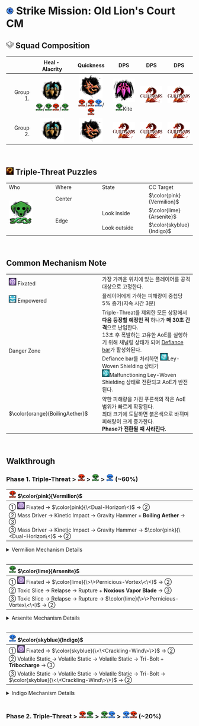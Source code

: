 # <img src="../_image/strike mission/20px-Strike_Mission_(map_icon).png" width="20" height="20" title="Strike Mission" alt=""></img> Strike Mission: Old Lion's Court CM

## <img src="../_image/squad/Commander_tag_(white).png" width="20" height="20" title="Squad Tag" alt=""></img> Squad Composition
|           | Heal・Alacrity | Quickness | DPS | DPS | DPS |
|----------:|:--------------:|:---------:|:---:|:---:|:---:|
|  Group 1. |<img src="../_image/profession/Mechanist_icon_(highres).png" width="64" height="64" title="Heal Alacrity Mechanist" alt=""></img><br><img src="../_image/strike mission/old lion's court/Arsenite.png" width="20" height="20" title="Arsenite" alt=""></img>/<img src="../_image/strike mission/old lion's court/Arsenite.png" width="20" height="20" title="Arsenite" alt=""></img><img src="../_image/strike mission/old lion's court/Vermilion.png" width="20" height="20" title="Vermilion" alt=""></img>/<img src="../_image/strike mission/old lion's court/Arsenite.png" width="20" height="20" title="Arsenite" alt=""></img>|<img src="../_image/profession/Herald_icon_(highres).png" width="64" height="64" title="Quickness Herald" alt=""></img><br><img src="../_image/strike mission/old lion's court/Vermilion.png" width="20" height="20" title="Vermilion" alt=""></img>/<img src="../_image/strike mission/old lion's court/Vermilion.png" width="20" height="20" title="Vermilion" alt=""></img><img src="../_image/strike mission/old lion's court/Indigo.png" width="20" height="20" title="Indigo" alt=""></img>/<img src="../_image/strike mission/old lion's court/Vermilion.png" width="20" height="20" title="Vermilion" alt=""></img>|<img src="../_image/profession/Virtuoso_icon_(highres).png" width="64" height="64" title="Virtuoso" alt=""></img><br><img src="../_image/strike mission/old lion's court/Arsenite.png" width="20" height="20" title="Arsenite" alt=""></img>Kite|<img src="../_image/general/GW2Logo_new.png" width="64" height="45" title="DPS" alt=""></img>|<img src="../_image/general/GW2Logo_new.png" width="64" height="45" title="DPS" alt=""></img>|
|  Group 2. |<img src="../_image/profession/Mechanist_icon_(highres).png" width="64" height="64" title="Heal Alacrity Mechanist" alt=""></img>|<img src="../_image/profession/Herald_icon_(highres).png" width="64" height="64" title="Quickness Herald" alt=""></img>|<img src="../_image/general/GW2Logo_new.png" width="64" height="45" title="DPS" alt=""></img>|<img src="../_image/general/GW2Logo_new.png" width="64" height="45" title="DPS" alt=""></img>|<img src="../_image/general/GW2Logo_new.png" width="64" height="45" title="DPS" alt=""></img>|

<br>

## <img src="../_image/general/Incredible_Reward.png" width="20" height="20" title="Triple-Threat Puzzles" alt=""></img> Triple-Threat Puzzles
<table style="width: 100%;">
	<tbody>
		<tr>
			<td style="width: 25.0000%;">Who
				<br>
			</td>
			<td style="width: 25.0000%;">Where
				<br>
			</td>
			<td style="width: 25.0000%;">State
				<br>
			</td>
			<td style="width: 25.0000%;">CC Target
				<br>
			</td>
		</tr>
		<tr>
			<td style="width: 25.0000%;" rowspan="3"><img src="../_image/strike mission/old lion's court/Arsenite.png" width="64" height="64" title="Arsenite" alt=""></img></td>
			<td style="width: 25.0000%;">Center
				<br>
			</td>
			<td style="width: 25.0000%;">
				<br>
			</td>
			<td style="width: 25.0000%;">$\color{pink}{Vermilion}$
		</tr>
		<tr>
			<td style="width: 25.0000%;" rowspan="2">Edge
				<br>
			</td>
			<td style="width: 25.0000%;">Look inside
				<br>
			</td>
			<td style="width: 25.0000%;">$\color{lime}{Arsenite}$
		</tr>
		<tr>
			<td style="width: 25.0000%;">Look outside
				<br>
			</td>
			<td style="width: 25.0000%;">$\color{skyblue}{Indigo}$
		</tr>
	</tbody>
</table>

<br>

## Common Mechanism Note
<table style="width: 100%;">
	<tbody>
		<tr>
			<td style="width: 50.0000%;"><img src="../_image/strike mission/old lion's court/Fixated.png" width="20" height="20" title="Fixated" alt=""></img> Fixated
			</td>
			<td style="width: 50.0000%;">가장 가까운 위치에 있는 플레이어를 공격 대상으로 고정한다.
				<br>
			</td>
		</tr>
		<tr>
			<td style="width: 50.0000%;"><img src="../_image/strike mission/old lion's court/Empowered.png" width="20" height="20" title="Empowered" alt=""></img> Empowered
			</td>
			<td style="width: 50.0000%;">플레이어에게 가하는 피해량이 중첩당 5% 증가(지속 시간 3분)
				<br>
			</td>
		</tr>
		<tr>
			<td style="width: 50.0000%;">Danger Zone
			</td>
			<td style="width: 50.0000%;">Triple-Threat를 제외한 모든 상황에서 <strong>다음 등장할 예정인 적</strong> 하나가&nbsp;<strong>매 30초 간격</strong>으로 난입한다.
				<br>13초 후 폭발하는 고유한 AoE를 실행하기 위해 채널링 상태가 되며&nbsp;<a href="https://wiki.guildwars2.com/wiki/Defiance_bar" target="_blank" rel="noopener noreferrer">Defiance bar</a>가 활성화된다.
				<br>Defiance bar를 처리하면 <img src="../_image/strike mission/old lion's court/Ley-Woven Shielding.png" width="20" height="20" title="Ley-Woven Shielding" alt=""></img>Ley-Woven Shielding 상태가 
				<br><img src="../_image/strike mission/old lion's court/Malfunctioning Ley-Woven Shielding.png" width="20" height="20" title="Malfunctioning Ley-Woven Shielding" alt=""></img>Malfunctioning Ley-Woven Shielding 상태로 전환되고 AoE가 반전된다.
				<br>
			</td>
		</tr>
		<tr>
			<td style="width: 50.0000%;">$\color{orange}{BoilingAether}$
			</td>
			<td style="width: 50.0000%;">약한 피해량을 가진 푸른색의 작은 AoE 범위가 빠르게 확장된다.
				<br>최대 크기에 도달하면 붉은색으로 바뀌며 피해량이 크게 증가한다.
				<br><strong>Phase가 전환될 때 사라진다.</strong>
				<br>
			</td>
		</tr>
	</tbody>
</table>

<br>

## Walkthrough

### Phase 1. Triple-Threat \> <img src="../_image/strike mission/old lion's court/Vermilion.png" width="20" height="20" title="Vermilion" alt=""></img> \> <img src="../_image/strike mission/old lion's court/Arsenite.png" width="20" height="20" title="Arsenite" alt=""></img> \> <img src="../_image/strike mission/old lion's court/Indigo.png" width="20" height="20" title="Indigo" alt=""></img> (~60%)

|<img src="../_image/strike mission/old lion's court/Vermilion.png" width="20" height="20" title="Vermilion" alt=""></img> $\color{pink}{Vermilion}$|
|:-|
|① <img src="../_image/strike mission/old lion's court/Fixated.png" width="20" height="20" title="Fixated" alt=""></img> Fixated → $\color{pink}{\<Dual-Horizon\<}$ → ②|
|② Mass Driver → Kinetic Impact → Gravity Hammer + **Boiling Aether** → ③|
|③ Mass Driver → Kinetic Impact → Gravity Hammer → $\color{pink}{\<Dual-Horizon\<}$ → ②|
<details>
<summary>Vermilion Mechanism Details</summary>
<table style="width: 100%;">
	<tbody>
		<tr>
			<td style="width: 50.0000%;">$\color{pink}{Dual-Horizon}$
				<br>
			</td>
			<td style="width: 50.0000%;">최초 실행 때, 나타나는 흰색 원형 영역을 기준으로 모든 플레이어의 위치 상태를 검사한다.
				<br>원 내부에 위치했던 플레이어는 <img src="../_image/strike mission/old lion's court/Tidal_Torment.png" width="20" height="20" title="Tidal Torment" alt=""></img>Tidal Torment 상태를 얻는다.
				<br>원 외부에 위치했던 플레이어는 <img src="../_image/strike mission/old lion's court/Ergo_Shear.png" width="20" height="20" title="Ergo Shear" alt=""></img>Ergo Shear 상태를 얻는다.
				<br>이후 <strong>Dual Horizon</strong> 실행 때 플레이어는 흰색 영역에 위치해야한다.
				<br>실패한 플레이어의 수만큼 Gravitational Wave를 실행한다.
				<br><img src="../_image/strike mission/old lion's court/Arsenite.png" width="20" height="20" title="Arsenite" alt=""></img><img src="../_image/strike mission/old lion's court/Fixated.png" width="20" height="20" title="Fixated" alt=""></img> 및 <img src="../_image/strike mission/old lion's court/Indigo.png" width="20" height="20" title="Indigo" alt=""></img><img src="../_image/strike mission/old lion's court/Fixated.png" width="20" height="20" title="Fixated" alt=""></img> 플레이어는 <img src="../_image/strike mission/old lion's court/Tidal_Torment.png" width="20" height="20" title="Tidal Torment" alt=""><img src="../_image/strike mission/old lion's court/Ergo_Shear.png" width="20" height="20" title="Ergo Shear" alt=""></img> 상태를 적용하지 않는다.
				<br>
			</td>
		</tr>
		<tr>
			<td style="width: 50.0000%;">Gravitational Wave
				<br>
			</td>
			<td style="width: 50.0000%;">모든 플레이어에게 큰 피해를 입힌다.
				<br><img src="../_image/strike mission/old lion's court/Empowered.png" width="20" height="20" title="Empowered" alt=""></img>Empowered 효과를 적용한다.
				<br>
			</td>
		</tr>
		<tr>
			<td style="width: 50.0000%;">Mass Driver &rarr;
				<br>Kinetic Impact &rarr;
				<br>Gravity Hammer
				<br>
			</td>
			<td style="width: 50.0000%;">기본 공격 체인.
				<br>
			</td>
		</tr>
	</tbody>
</table>
</details>

<br>

|<img src="../_image/strike mission/old lion's court/Arsenite.png" width="20" height="20" title="Arsenite" alt=""></img> $\color{lime}{Arsenite}$|
|:-|
|① <img src="../_image/strike mission/old lion's court/Fixated.png" width="20" height="20" title="Fixated" alt=""></img> Fixated → $\color{lime}{\>\>Pernicious-Vortex\<\<}$ → ②|
|② Toxic Slice → Relapse → Rupture + **Noxious Vapor Blade** → ③|
|③ Toxic Slice → Relapse → Rupture → $\color{lime}{\>\>Pernicious-Vortex\<\<}$ → ②|
<details>
<summary>Arsenite Mechanism Details</summary>
<table style="width: 100%;">
	<tbody>
		<tr>
			<td style="width: 50.0000%;">$\color{lime}{Pernicious-Vortex}$
				<br>
			</td>
			<td style="width: 50.0000%;"><strong>&gt;&gt;Pull&lt;&lt;</strong> 5초 동안 모든 플레이어를 끌어당긴다.
				<br><img src="../_image/strike mission/old lion's court/Arsenite.png" width="20" height="20" title="Arsenite" alt=""></img> 위치를 기준으로 가까울수록 피해량이 증가한다.
				<br><img src="../_image/strike mission/old lion's court/Arsenite.png" width="20" height="20" title="Arsenite" alt=""></img> 위치에 240 범위의 붉은색 AoE가 잠시 나타난다.
				<br>붉은색 AoE로 피해를 입힌 플레이어의 수만큼 <img src="../_image/strike mission/old lion's court/Empowered.png" width="20" height="20" title="Empowered" alt=""></img>Empowered 효과를 적용한다.
				<br>
			</td>
		</tr>
		<tr>
			<td style="width: 50.0000%;">Toxic Slice &rarr;
				<br>Relapse &rarr;
				<br>Rupture
				<br>
			</td>
			<td style="width: 50.0000%;">기본 공격 체인.
				<br>
			</td>
		</tr>
		<tr>
			<td style="width: 50.0000%;"><strong>Noxious Vapor Blade</strong> &rarr;
				<br>Noxious Return
				<br>
			</td>
			<td style="width: 50.0000%;"><img src="../_image/strike mission/old lion's court/Fixated.png" width="20" height="20" title="Fixated" alt=""></img> 상태가 아니며 <img src="../_image/strike mission/old lion's court/Arsenite.png" width="20" height="20" title="Arsenite" alt=""></img> 위치에서 가장 멀리 떨어진 플레이어가 공격 대상으로 지정된다.
				<br>공격 대상으로 지정된 플레이어가 증기 칼날에 닿은 순간 그 위치에 <strong>Boiling Aether</strong> 설치와 동시에
				<br>Noxious Return이 실행되어 증기 칼날이 <img src="../_image/strike mission/old lion's court/Arsenite.png" width="20" height="20" title="Arsenite" alt=""></img> 위치로 즉시 되돌아가며 플레이어에게 피해를 입힌다.
				<br>
			</td>
		</tr>
	</tbody>
</table>
</details>

<br>

|<img src="../_image/strike mission/old lion's court/Indigo.png" width="20" height="20" title="Indigo" alt=""></img> $\color{skyblue}{Indigo}$|
|:-|
|① <img src="../_image/strike mission/old lion's court/Fixated.png" width="20" height="20" title="Fixated" alt=""></img> Fixated → $\color{skyblue}{\<\<Crackling-Wind\>\>}$ → ②|
|② Volatile Static → Volatile Static → Volatile Static → Tri-Bolt + **Tribocharge** → ③|
|③ Volatile Static → Volatile Static → Volatile Static → Tri-Bolt → $\color{skyblue}{\<\<Crackling-Wind\>\>}$ → ②|
<details>
<summary>Indigo Mechanism Details</summary>
<table style="width: 100%;">
	<tbody>
		<tr>
			<td style="width: 50.0000%;">$\color{skyblue}{Crackling-Wind}$
				<br>
			</td>
			<td style="width: 50.0000%;"><strong>&lt;&lt;Push&gt;&gt;</strong> 4초 동안 모든 플레이어를 밀어낸다.
				<br><img src="../_image/strike mission/old lion's court/Indigo.png" width="20" height="20" title="Indigo" alt=""></img> 위치를 기준으로 멀수록 피해량이 증가한다.
				<br><img src="../_image/strike mission/old lion's court/Indigo.png" width="20" height="20" title="Indigo" alt=""></img> 위치를 기준으로 1200 거리 이상 벗어난 플레이어의 수만큼 <img src="../_image/strike mission/old lion's court/Empowered.png" width="20" height="20" title="Empowered" alt=""></img>Empowered 효과를 적용한다.
				<br>
			</td>
		</tr>
		<tr>
			<td style="width: 50.0000%;">Volatile Static
				<br>
			</td>
			<td style="width: 50.0000%;"><img src="../_image/strike mission/old lion's court/Indigo.png" width="20" height="20" title="Indigo" alt=""></img><img src="../_image/strike mission/old lion's court/Fixated.png" width="20" height="20" title="Fixated" alt=""></img> 플레이어에게 사슬 형태의 연쇄 번개 공격을 실행한다.
				<br><img src="../_image/strike mission/old lion's court/Indigo.png" width="20" height="20" title="Indigo" alt=""></img><img src="../_image/strike mission/old lion's court/Fixated.png" width="20" height="20" title="Fixated" alt=""></img> 플레이어를 포함하여 3명이 연쇄 피해를 입는다.
				<br>가장 가까운 플레이어에게 연쇄 번개가 전달되며, 비거리가 길수록 피해량이 증가한다.
				<br>
			</td>
		</tr>
		<tr>
			<td style="width: 50.0000%;">Tri-Bolt
				<br>
			</td>
			<td style="width: 50.0000%;"><img src="../_image/strike mission/old lion's court/Fixated.png" width="20" height="20" title="Fixated" alt=""></img> 상태가 아닌 무작위 플레이어 3명에게 2초 후 폭발하는 주황색 원이 나타난다.
				<br>각 원의 단일 피해량은 크지 않으나, 원이 겹쳐진 곳에 위치하는 플레이어는 큰 피해를 입힌다.
				<br>
			</td>
		</tr>
		<tr>
			<td style="width: 50.0000%;"><strong>Tribocharge</strong>
				<br>
			</td>
			<td style="width: 50.0000%;">Tri-Bolt의 대상이었던 3명의 플레이어 중 무작위 1명의 플레이어가 공격 대상으로 지정된다.
				<br>공격 대상으로 지정된 시점의 플레이어 위치에 푸른빛 기둥이 생기며 플레이어는 기둥과 연결된다.
				<br>동시에 작은 주황색 원이 나타나며 5초 후 <strong>Boiling Aether</strong>를 남기고 기둥 위치로 <a href="https://wiki.guildwars2.com/wiki/Teleport" target="_blank" rel="noopener noreferrer">텔레포트</a>한다.
				<br>
			</td>
		</tr>
	</tbody>
</table>
</details>

<br>

### Phase 2. Triple-Threat \> <img src="../_image/strike mission/old lion's court/Vermilion.png" width="20" height="20" title="Vermilion" alt=""></img><img src="../_image/strike mission/old lion's court/Arsenite.png" width="20" height="20" title="Arsenite" alt=""></img> \> <img src="../_image/strike mission/old lion's court/Arsenite.png" width="20" height="20" title="Arsenite" alt=""></img><img src="../_image/strike mission/old lion's court/Indigo.png" width="20" height="20" title="Indigo" alt=""></img> \> <img src="../_image/strike mission/old lion's court/Indigo.png" width="20" height="20" title="Indigo" alt=""></img><img src="../_image/strike mission/old lion's court/Vermilion.png" width="20" height="20" title="Vermilion" alt=""></img> (~20%)

